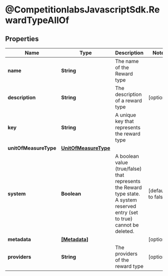 # @CompetitionlabsJavascriptSdk.RewardTypeAllOf

## Properties

Name | Type | Description | Notes
------------ | ------------- | ------------- | -------------
**name** | **String** | The name of the Reward type | 
**description** | **String** | The description of a reward type | [optional] 
**key** | **String** | A unique key that represents the reward type | 
**unitOfMeasureType** | [**UnitOfMeasureType**](docs/UnitOfMeasureType.md) |  | 
**system** | **Boolean** | A boolean value (true/false) that represents the Reward type state. A system reserved entry (set to true) cannot be deleted. | [default to false]
**metadata** | [**[Metadata]**](docs/Metadata.md) |  | [optional] 
**providers** | **String** | The providers of the reward type | [optional] 


